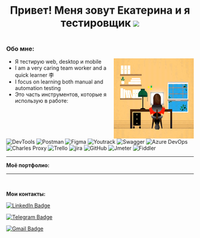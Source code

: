 <h1 align="center">Привет! Меня зовут Екатерина и я тестировщик </a> <img src="https://github.com/blackcater/blackcater/raw/main/images/Hi.gif" height="32" /></h1>


<div style="display: flex;">
     <div style="flex: 1;">
     <h3>Обо мне:</h3> <img align="right" alt="GIF" height="215" width="215" src="JXA0.gif" />

<ul>
    <li>Я тестирую web, desktop и mobile</li>
    <li>I am a very caring team worker and a quick learner 李</li>
    <li>I focus on learning both manual and automation testing</li>
    <li>Это часть инструментов, которые я использую в работе:

</ul>
</div>
</div>

 <div> 

<img alt="DevTools" src="https://img.shields.io/badge/DevTools-dcdcdc?style=for-the-badge&logo=googlechrome"> 
<img alt="Postman" src="https://img.shields.io/badge/Postman-dcdcdc?style=for-the-badge&logo=postman"> 
<img alt="Figma" src="https://img.shields.io/badge/Figma-dcdcdc?style=for-the-badge&logo=figma"> 
<img alt="Youtrack" src="https://img.shields.io/badge/Youtrack-dcdcdc?style=for-the-badge&logo=youtrack"> 
<img alt="Swagger" src="https://img.shields.io/badge/Swagger-dcdcdc?style=for-the-badge&logo=swagger"> 
<img alt="Azure DevOps" src="https://img.shields.io/badge/Azure DevOps-dcdcdc?style=for-the-badge&logo=azure devops">
<img alt="Charles Proxy" src="https://img.shields.io/badge/Charles Proxy-dcdcdc?style=for-the-badge&logo=charles proxy">
<img alt="Trello" src="https://img.shields.io/badge/Trello-dcdcdc?style=for-the-badge&logo=trello">
<img alt="jira" src="https://img.shields.io/badge/Jira-dcdcdc?style=for-the-badge&logo=jira">
<img alt="GitHub" src="https://img.shields.io/badge/Github-dcdcdc?style=for-the-badge&logo=github">
<img alt="Jmeter" src="https://img.shields.io/badge/Jmeter-dcdcdc?style=for-the-badge&logo=jmeter">
<img alt="Fiddler" src="https://img.shields.io/badge/Fiddler-dcdcdc?style=for-the-badge&logo=fiddler">

</div>

---
**Моё портфолио:**



---
<br>








**Мои контакты:**

[![LinkedIn Badge](https://img.shields.io/badge/-eshlemina-blue?style=flat&logo=LinkedIn&logoColor=white)](https://www.linkedin.com/in/eshlemina/)

[![Telegram Badge](https://img.shields.io/badge/-@eshlemina-2CA5E0?style=flat&logo=telegram&logoColor=white)](https://t.me/eshlemina)

[![Gmail Badge](https://img.shields.io/badge/-Gmail-red?style=flat&logo=Gmail&logoColor=white)](mailto:e.v.shlemina@gmail.com)
 
